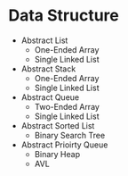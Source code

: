 # Data Structure

- Abstract List
  - One-Ended Array
  - Single Linked List
- Abstract Stack
	- One-Ended Array
	- Single Linked List
- Abstract Queue
	- Two-Ended Array
	- Single Linked List
- Abstract Sorted List
	- Binary Search Tree
- Abstract Prioirty Queue
	- Binary Heap
	- AVL
